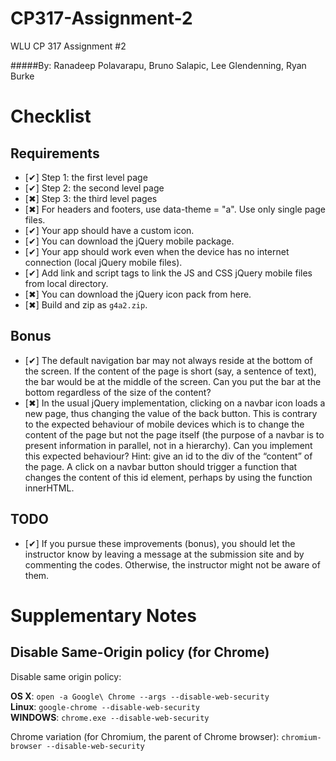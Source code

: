 CP317-Assignment-2
==================

WLU CP 317 Assignment #2

#####By: Ranadeep Polavarapu, Bruno Salapic, Lee Glendenning, Ryan Burke

Checklist
=========
Requirements
------
*  [✔] Step 1: the first level page
*  [✔] Step 2: the second level page
*  [✖] Step 3: the third level pages
*  [✖] For headers and footers, use data-theme = "a". Use only single page files.
*  [✔] Your app should have a custom icon.
*  [✔] You can download the jQuery mobile package.
*  [✔] Your app should work even when the device has no internet connection (local jQuery mobile files).
*  [✔] Add link and script tags to link the JS and CSS jQuery mobile files from local directory.
*  [✖] You can download the jQuery icon pack from here.
*  [✖] Build and zip as `g4a2.zip`.


Bonus
------
*  [✔] The default navigation bar may not always reside at the bottom of the screen. If the content of the page is short (say, a sentence of text), the bar would be at the middle of the screen. Can you put the bar at the bottom regardless of the size of the content?
*  [✖] In the usual jQuery implementation, clicking on a navbar icon loads a new page, thus changing the value of the back button. This is contrary to the expected behaviour of mobile devices which is to change the content of the page but not the page itself (the purpose of a navbar is to present information in parallel, not in a hierarchy). Can you implement this expected behaviour? Hint: give an id to the div of the “content” of the page. A click on a navbar button should trigger a function that changes the content of this id element, perhaps by using the function innerHTML.

TODO
----
*  [✔] If you pursue these improvements (bonus), you should let the instructor know by leaving a message at the submission site and by commenting the codes. Otherwise, the instructor might not be aware of them.

Supplementary Notes
===================
Disable Same-Origin policy (for Chrome)
----------------------------------------
Disable same origin policy:

**OS X**: `open -a Google\ Chrome --args --disable-web-security`  
**Linux**: `google-chrome --disable-web-security`  
**WINDOWS**: `chrome.exe --disable-web-security`  
  
Chrome variation (for Chromium, the parent of Chrome browser): `chromium-browser --disable-web-security`  